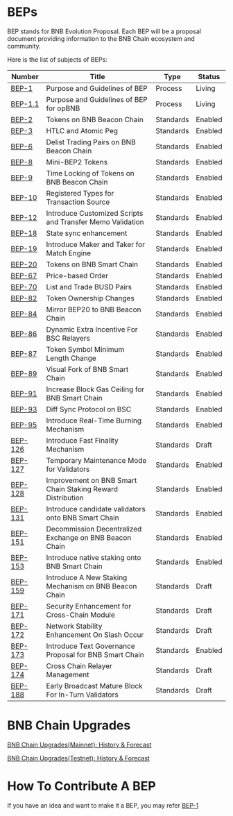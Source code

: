 # BEPs

BEP stands for BNB Evolution Proposal. Each BEP will be a proposal document providing information to the BNB Chain ecosystem and community.

Here is the list of subjects of BEPs:

| Number               | Title                                                      | Type      | Status  |
| -------------------- | ---------------------------------------------------------- | --------- | ------- |
| [BEP-1](./BEPs/BEP1.md)     | Purpose and Guidelines of BEP                              | Process   | Living  |
| [BEP-1.1](./BEPs/BEP1.1.md)     | Purpose and Guidelines of BEP for opBNB                              | Process   | Living  |
| [BEP-2](./BEPs/BEP2.md)     | Tokens on BNB Beacon Chain                                 | Standards | Enabled |
| [BEP-3](./BEPs/BEP3.md)     | HTLC and Atomic Peg                                        | Standards | Enabled |
| [BEP-6](./BEPs/BEP6.md)     | Delist Trading Pairs on BNB Beacon Chain                   | Standards | Enabled |
| [BEP-8](./BEPs/BEP8.md)     | Mini-BEP2 Tokens                                           | Standards | Enabled |
| [BEP-9](./BEPs/BEP9.md)     | Time Locking of Tokens on BNB Beacon Chain                 | Standards | Enabled |
| [BEP-10](./BEPs/BEP10.md)   | Registered Types for Transaction Source                    | Standards | Enabled |
| [BEP-12](./BEPs/BEP12.md)   | Introduce Customized Scripts and Transfer Memo Validation  | Standards | Enabled |
| [BEP-18](./BEPs/BEP18.md)   | State sync enhancement                                     | Standards | Enabled |
| [BEP-19](./BEPs/BEP19.md)   | Introduce Maker and Taker for Match Engine                 | Standards | Enabled |
| [BEP-20](./BEPs/BEP20.md)   | Tokens on BNB Smart Chain                                  | Standards | Enabled |
| [BEP-67](./BEPs/BEP67.md)   | Price-based Order                                          | Standards | Enabled |
| [BEP-70](./BEPs/BEP70.md)   | List and Trade BUSD Pairs                                  | Standards | Enabled |
| [BEP-82](./BEPs/BEP82.md)   | Token Ownership Changes                                    | Standards | Enabled |
| [BEP-84](./BEPs/BEP84.md)   | Mirror BEP20 to BNB Beacon Chain                           | Standards | Enabled |
| [BEP-86](./BEPs/BEP86.md)   | Dynamic Extra Incentive For BSC Relayers                   | Standards | Enabled |
| [BEP-87](./BEPs/BEP87.md)   | Token Symbol Minimum Length Change                         | Standards | Enabled |
| [BEP-89](./BEPs/BEP89.md)   | Visual Fork of BNB Smart Chain                             | Standards | Enabled |
| [BEP-91](./BEPs/BEP91.md)   | Increase Block Gas Ceiling for BNB Smart Chain             | Standards | Enabled |
| [BEP-93](./BEPs/BEP93.md)   | Diff Sync Protocol on BSC                                  | Standards | Enabled |
| [BEP-95](./BEPs/BEP95.md)   | Introduce Real-Time Burning Mechanism                      | Standards | Enabled |
| [BEP-126](./BEPs/BEP126.md) | Introduce Fast Finality Mechanism                          | Standards | Draft   |
| [BEP-127](./BEPs/BEP127.md) | Temporary Maintenance Mode for Validators                  | Standards | Enabled |
| [BEP-128](./BEPs/BEP128.md) | Improvement on BNB Smart Chain Staking Reward Distribution | Standards | Enabled |
| [BEP-131](./BEPs/BEP131.md) | Introduce candidate validators onto BNB Smart Chain        | Standards | Enabled |
| [BEP-151](./BEPs/BEP151.md) | Decommission Decentralized Exchange on BNB Beacon Chain    | Standards | Enabled |
| [BEP-153](./BEPs/BEP153.md) | Introduce native staking onto BNB Smart Chain              | Standards | Enabled |
| [BEP-159](./BEPs/BEP159.md) | Introduce A New Staking Mechanism on BNB Beacon Chain      | Standards | Draft   |
| [BEP-171](./BEPs/BEP171.md) | Security Enhancement for Cross-Chain Module                | Standards | Draft   |
| [BEP-172](./BEPs/BEP172.md) | Network Stability Enhancement On Slash Occur               | Standards | Draft   |
| [BEP-173](./BEPs/BEP173.md) | Introduce Text Governance Proposal for BNB Smart Chain     | Standards | Enabled |
| [BEP-174](./BEPs/BEP174.md) | Cross Chain Relayer Management                             | Standards | Draft   |
| [BEP-188](./BEPs/BEP188.md) | Early Broadcast Mature Block For In-Turn Validators        | Standards | Draft   |

# BNB Chain Upgrades
[BNB Chain Upgrades(Mainnet): History & Forecast](https://forum.bnbchain.org/t/bnb-chain-upgrades-mainnet/936)

[BNB Chain Upgrades(Testnet): History & Forecast](https://forum.bnbchain.org/t/bnb-chain-upgrades-testnet/934)


# How To Contribute A BEP
If you have an idea and want to make it a BEP, you may refer [BEP-1](BEP1.md)
